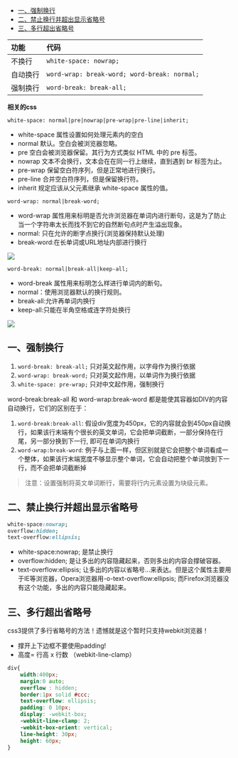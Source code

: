 - [一、强制换行](#强制换行)
- [二、禁止换行并超出显示省略号](#禁止换行)
- [三、多行超出省略号](#多行超出省略号)

| 功能 | 代码 |
| :------------- | :------------- |
|不换行 |`white-space: nowrap;`|
|自动换行 |`word-wrap: break-word; word-break: normal;`|
|强制换行 |`word-break: break-all;`|

**相关的css**

`white-space: normal|pre|nowrap|pre-wrap|pre-line|inherit;`

- white-space 属性设置如何处理元素内的空白 
- normal 默认。空白会被浏览器忽略。 
- pre 空白会被浏览器保留。其行为方式类似 HTML 中的 pre 标签。 
- nowrap 文本不会换行，文本会在在同一行上继续，直到遇到 br 标签为止。 
- pre-wrap 保留空白符序列，但是正常地进行换行。 
- pre-line 合并空白符序列，但是保留换行符。 
- inherit 规定应该从父元素继承 white-space 属性的值。

`word-wrap: normal|break-word; `

- word-wrap 属性用来标明是否允许浏览器在单词内进行断句，这是为了防止当一个字符串太长而找不到它的自然断句点时产生溢出现象。 
- normal: 只在允许的断字点换行(浏览器保持默认处理) 
- break-word:在长单词或URL地址内部进行换行 

![](https://i.imgur.com/12su8uB.png)

`word-break: normal|break-all|keep-all;`

- word-break 属性用来标明怎么样进行单词内的断句。 
- normal：使用浏览器默认的换行规则。 
- break-all:允许再单词内换行 
- keep-all:只能在半角空格或连字符处换行

![](https://i.imgur.com/1erTvE7.png)

<h2 id="强制换行">一、强制换行</h2>

1. `word-break: break-all;` 只对英文起作用，以字母作为换行依据
2. `word-wrap: break-word;` 只对英文起作用，以单词作为换行依据
3. `white-space: pre-wrap;` 只对中文起作用，强制换行

word-break:break-all 和 word-wrap:break-word 都是能使其容器如DIV的内容自动换行，它们的区别在于：

1. `word-break:break-all`: 假设div宽度为450px，它的内容就会到450px自动换行，如果该行末端有个很长的英文单词，它会把单词截断，一部分保持在行尾，另一部分换到下一行, 即可在单词内换行
2. `word-wrap:break-word`:  例子与上面一样，但区别就是它会把整个单词看成一个整体，如果该行末端宽度不够显示整个单词，它会自动把整个单词放到下一行，而不会把单词截断掉

> 注意：设置强制将英文单词断行，需要将行内元素设置为块级元素。

<h2 id="禁止换行">二、禁止换行并超出显示省略号</h2>

```css
white-space:nowrap; 
overflow:hidden; 
text-overflow:ellipsis;
```

- white-space:nowrap; 是禁止换行
- overflow:hidden; 是让多出的内容隐藏起来，否则多出的内容会撑破容器。
- text-overflow:ellipsis; 让多出的内容以省略号...来表达。但是这个属性主要用于IE等浏览器，Opera浏览器用-o-text-overflow:ellipsis; 而Firefox浏览器没有这个功能，多出的内容只能隐藏起来。

<h2 id="多行超出省略号"> 三、多行超出省略号</h2>

css3提供了多行省略号的方法！遗憾就是这个暂时只支持webkit浏览器！

- 撑开上下边框不要使用padding!
- 高度= 行高 x 行数 （webkit-line-clamp）

```css
div{
    width:400px;
    margin:0 auto;
    overflow : hidden;
    border:1px solid #ccc;
    text-overflow: ellipsis;
    padding: 0 10px;
    display: -webkit-box;
    -webkit-line-clamp: 2;
    -webkit-box-orient: vertical;
    line-height: 30px;
    height: 60px;
}
```

